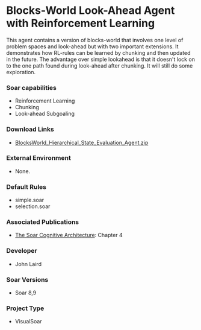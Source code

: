 # Blocks-World Look-Ahead Agent with Reinforcement Learning #
This agent contains a version of blocks-world that involves one level of problem spaces and look-ahead but with two important extensions. It demonstrates how RL-rules can be learned by chunking and then updated in the future. The advantage over simple lookahead is that it doesn't lock on to the one path found during look-ahead after chunking. It will still do some exploration.

### Soar capabilities ###
  * Reinforcement Learning
  * Chunking
  * Look-ahead Subgoaling

### Download Links ###
  * [BlocksWorld\_Hierarchical\_State\_Evaluation\_Agent.zip](http://web.eecs.umich.edu/~soar/downloads/Agents/BlocksWorld_Hierarchical_State_Evaluation_Agent.zip)

### External Environment ###
  * None.

### Default Rules ###
  * simple.soar
  * selection.soar

### Associated Publications ###
  * [The Soar Cognitive Architecture](http://mitpress.mit.edu/catalog/item/default.asp?ttype=2&tid=12784): Chapter 4

### Developer ###
  * John Laird

### Soar Versions ###
  * Soar 8,9

### Project Type ###
  * VisualSoar